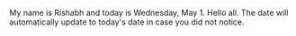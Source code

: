 My name is Rishabh and today is Wednesday, May 1. Hello all. The date will automatically update to today's date in case you did not notice.
